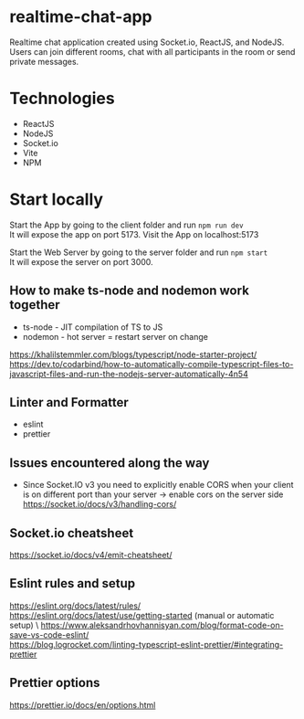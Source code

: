 # realtime-chat-app
Realtime chat application created using Socket.io, ReactJS, and NodeJS.
Users can join different rooms, chat with all participants in the room or send private messages.

# Technologies
- ReactJS
- NodeJS
- Socket.io
- Vite
- NPM

# Start locally
Start the App by going to the client folder and run `npm run dev` \
It will expose the app on port 5173. Visit the App on localhost:5173

Start the Web Server by going to the server folder and run `npm start` \
It will expose the server on port 3000.


## How to make ts-node and nodemon work together
- ts-node - JIT compilation of TS to JS
- nodemon - hot server = restart server on change

https://khalilstemmler.com/blogs/typescript/node-starter-project/ \
https://dev.to/codarbind/how-to-automatically-compile-typescript-files-to-javascript-files-and-run-the-nodejs-server-automatically-4n54

## Linter and Formatter
- eslint
- prettier

## Issues encountered along the way
- Since Socket.IO v3 you need to explicitly enable CORS when your client is on different port than your server -> enable cors on the server side
https://socket.io/docs/v3/handling-cors/

## Socket.io cheatsheet
https://socket.io/docs/v4/emit-cheatsheet/

## Eslint rules and setup
https://eslint.org/docs/latest/rules/ \
https://eslint.org/docs/latest/use/getting-started (manual or automatic setup) \ 
https://www.aleksandrhovhannisyan.com/blog/format-code-on-save-vs-code-eslint/ \
https://blog.logrocket.com/linting-typescript-eslint-prettier/#integrating-prettier

## Prettier options
https://prettier.io/docs/en/options.html
